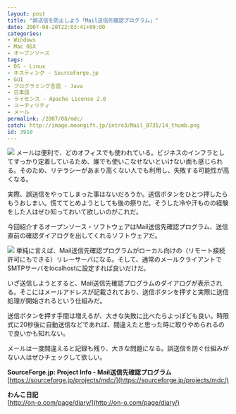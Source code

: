 ```yaml
---
layout: post
title: "誤送信を防止しよう「Mail送信先確認プログラム」"
date: 2007-08-20T22:03:41+09:00
categories:
- Windows
- Mac OSX
- オープンソース
tags: 
- OS - Linux
- ホスティング - SourceForge.jp
- GUI
- プログラミング言語 - Java
- 日本語
- ライセンス - Apache License 2.0
- ユーティリティ
- メール
permalink: /2007/08/mdc/
catch: http://image.moongift.jp/intro3/Mail_B735/14_thumb.png
id: 3910
---
```

[![](http://image.moongift.jp/intro3/Mail_B735/12_thumb.png)](http://image.moongift.jp/intro3/Mail_B735/122.png) メールは便利で、どのオフィスでも使われている。ビジネスのインフラとしてすっかり定着しているため、誰でも使いこなせないといけない面も感じられる。そのため、リテラシーがあまり高くない人でも利用し、失敗する可能性が高くなる。   
  
実際、誤送信をやってしまった事はないだろうか。送信ボタンをひとつ押したらもうおしまい。慌ててとめようとしても後の祭りだ。そうした冷や汗ものの経験をした人はぜひ知っておいて欲しいのがこれだ。   
  
今回紹介するオープンソース・ソフトウェアはMail送信先確認プログラム、送信直前の確認ダイアログを出してくれるソフトウェアだ。   
  
<!--more-->  
  
[![](http://image.moongift.jp/intro3/Mail_B735/14_thumb.png)](http://image.moongift.jp/intro3/Mail_B735/142.png) 単純に言えば、Mail送信先確認プログラムがローカル向けの（リモート接続許可にもできる）リレーサーバになる。そして、通常のメールクライアントでSMTPサーバをlocalhostに設定すれば良いだけだ。   
  
いざ送信しようとすると、Mail送信先確認プログラムのダイアログが表示される。そこにはメールアドレスが記載されており、送信ボタンを押すと実際に送信処理が開始されるという仕組みだ。   
  
送信ボタンを押す手間は増えるが、大きな失敗に比べたらよっぽども良い。時限式に20秒後に自動送信などであれば、間違えたと思った時に取りやめられるので良いかも知れない。   
  
メールは一度間違えると記録も残り、大きな問題になる。誤送信を防ぐ仕組みがない人はぜひチェックして欲しい。   
  
**SourceForge.jp: Project Info - Mail送信先確認プログラム**  
[https://sourceforge.jp/projects/mdc/](https://sourceforge.jp/projects/mdc/)  
  
**わんこ日記**  
[http://on-o.com/page/diary/](http://on-o.com/page/diary/)